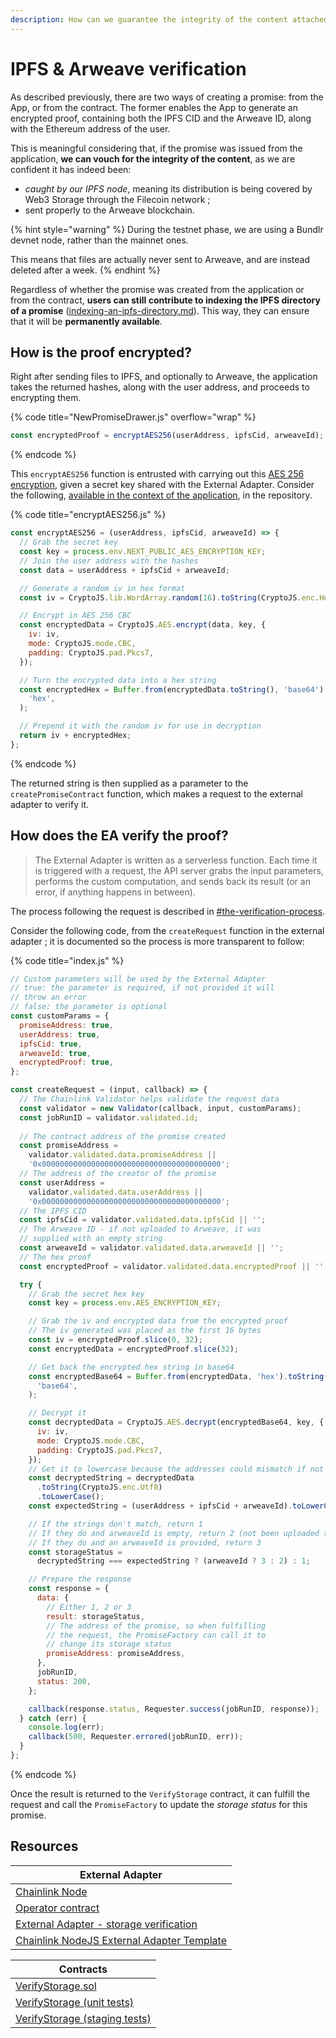 ```yaml
---
description: How can we guarantee the integrity of the content attached to a promise?
---
```


# IPFS & Arweave verification

As described previously, there are two ways of creating a promise: from the App, or from the contract. The former enables the App to generate an encrypted proof, containing both the IPFS CID and the Arweave ID, along with the Ethereum address of the user.

This is meaningful considering that, if the promise was issued from the application, **we can vouch for the integrity of the content**, as we are confident it has indeed been:

* _caught by our IPFS node_, meaning its distribution is being covered by Web3 Storage through the Filecoin network ;
* sent properly to the Arweave blockchain.

{% hint style="warning" %}
During the testnet phase, we are using a Bundlr devnet node, rather than the mainnet ones.

This means that files are actually never sent to Arweave, and are instead deleted after a week.
{% endhint %}

Regardless of whether the promise was created from the application or from the contract, **users can still contribute to indexing the IPFS directory of a promise** ([indexing-an-ipfs-directory.md](../how-to-use/indexing-an-ipfs-directory.md "mention")). This way, they can ensure that it will be **permanently available**.

## How is the proof encrypted?

Right after sending files to IPFS, and optionally to Arweave, the application takes the returned hashes, along with the user address, and proceeds to encrypting them.

{% code title="NewPromiseDrawer.js" overflow="wrap" %}
```javascript
const encryptedProof = encryptAES256(userAddress, ipfsCid, arweaveId);
```
{% endcode %}

This `encryptAES256` function is entrusted with carrying out this [AES 256 encryption](https://www.websiterating.com/cloud-storage/what-is-aes-256-encryption/), given a secret key shared with the External Adapter. Consider the following, [available in the context of the application](https://github.com/polar0/chainlink-fall-2022-hackathon/blob/main/frontend/systems/tasks/encryptAES256.js), in the repository.

{% code title="encryptAES256.js" %}
```javascript
const encryptAES256 = (userAddress, ipfsCid, arweaveId) => {
  // Grab the secret key
  const key = process.env.NEXT_PUBLIC_AES_ENCRYPTION_KEY;
  // Join the user address with the hashes
  const data = userAddress + ipfsCid + arweaveId;

  // Generate a random iv in hex format
  const iv = CryptoJS.lib.WordArray.random(16).toString(CryptoJS.enc.Hex);

  // Encrypt in AES 256 CBC
  const encryptedData = CryptoJS.AES.encrypt(data, key, {
    iv: iv,
    mode: CryptoJS.mode.CBC,
    padding: CryptoJS.pad.Pkcs7,
  });

  // Turn the encrypted data into a hex string
  const encryptedHex = Buffer.from(encryptedData.toString(), 'base64').toString(
    'hex',
  );

  // Prepend it with the random iv for use in decryption
  return iv + encryptedHex;
};
```
{% endcode %}

The returned string is then supplied as a parameter to the `createPromiseContract` function, which makes a request to the external adapter to verify it.

## How does the EA verify the proof?

> The External Adapter is written as a serverless function. Each time it is triggered with a request, the API server grabs the input parameters, performs the custom computation, and sends back its result (or an error, if anything happens in between).

The process following the request is described in [#the-verification-process](introduction.md#the-verification-process "mention").

Consider the following code, from the `createRequest` function in the external adapter ; it is documented so the process is more transparent to follow:

{% code title="index.js" %}
```javascript
// Custom parameters will be used by the External Adapter
// true: the parameter is required, if not provided it will
// throw an error
// false: the parameter is optional
const customParams = {
  promiseAddress: true,
  userAddress: true,
  ipfsCid: true,
  arweaveId: true,
  encryptedProof: true,
};

const createRequest = (input, callback) => {
  // The Chainlink Validator helps validate the request data
  const validator = new Validator(callback, input, customParams);
  const jobRunID = validator.validated.id;
  
  // The contract address of the promise created
  const promiseAddress =
    validator.validated.data.promiseAddress ||
    '0x0000000000000000000000000000000000000000';
  // The address of the creator of the promise
  const userAddress =
    validator.validated.data.userAddress ||
    '0x0000000000000000000000000000000000000000';
  // The IPFS CID
  const ipfsCid = validator.validated.data.ipfsCid || '';
  // The Arweave ID - if not uploaded to Arweave, it was
  // supplied with an empty string
  const arweaveId = validator.validated.data.arweaveId || '';
  // The hex proof
  const encryptedProof = validator.validated.data.encryptedProof || '';

  try {
    // Grab the secret hex key
    const key = process.env.AES_ENCRYPTION_KEY;

    // Grab the iv and encrypted data from the encrypted proof
    // The iv generated was placed as the first 16 bytes
    const iv = encryptedProof.slice(0, 32);
    const encryptedData = encryptedProof.slice(32);

    // Get back the encrypted hex string in base64
    const encryptedBase64 = Buffer.from(encryptedData, 'hex').toString(
      'base64',
    );

    // Decrypt it
    const decryptedData = CryptoJS.AES.decrypt(encryptedBase64, key, {
      iv: iv,
      mode: CryptoJS.mode.CBC,
      padding: CryptoJS.pad.Pkcs7,
    });
    // Get it to lowercase because the addresses could mismatch if not
    const decryptedString = decryptedData
      .toString(CryptoJS.enc.Utf8)
      .toLowerCase();
    const expectedString = (userAddress + ipfsCid + arweaveId).toLowerCase();

    // If the strings don't match, return 1
    // If they do and arweaveId is empty, return 2 (not been uploaded to Arweave)
    // If they do and an arweaveId is provided, return 3
    const storageStatus =
      decryptedString === expectedString ? (arweaveId ? 3 : 2) : 1;

    // Prepare the response
    const response = {
      data: {
        // Either 1, 2 or 3
        result: storageStatus,
        // The address of the promise, so when fulfilling
        // the request, the PromiseFactory can call it to
        // change its storage status
        promiseAddress: promiseAddress,
      },
      jobRunID,
      status: 200,
    };

    callback(response.status, Requester.success(jobRunID, response));
  } catch (err) {
    console.log(err);
    callback(500, Requester.errored(jobRunID, err));
  }
};
```
{% endcode %}

Once the result is returned to the `VerifyStorage` contract, it can fulfill the request and call the `PromiseFactory` to update the _storage status_ for this promise.

## Resources

| External Adapter                                                                                                                                       |
| ------------------------------------------------------------------------------------------------------------------------------------------------------ |
| [Chainlink Node](https://mumbai.polygonscan.com/address/0x8286abD211dcD9F8485FB6279B4a55696E79f0eB)                                                    |
| [Operator contract](https://mumbai.polygonscan.com/address/0xd4d1fe6ff0a871ccf37bcfbce3135f548e5f05b5)                                                 |
| [External Adapter - storage verification](https://github.com/polar0/chainlink-fall-2022-hackathon/tree/main/backend/chainlink-ea-storage-verification) |
| [Chainlink NodeJS External Adapter Template](https://github.com/thodges-gh/CL-EA-NodeJS-Template)                                                      |

| Contracts                                                                                                                                                     |
| ------------------------------------------------------------------------------------------------------------------------------------------------------------- |
| [VerifyStorage.sol](https://github.com/polar0/chainlink-fall-2022-hackathon/blob/main/backend/hardhat/contracts/VerifyStorage.sol)                            |
| [VerifyStorage (unit tests)](https://github.com/polar0/chainlink-fall-2022-hackathon/blob/main/backend/hardhat/test/unit/VerifyStorageMock.test.js)           |
| [VerifyStorage (staging tests)](https://github.com/polar0/chainlink-fall-2022-hackathon/blob/main/backend/hardhat/test/staging/VerifyStorage.staging.test.js) |
